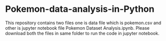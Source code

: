 # Pokemon-data-analysis-in-Python

This repository contains two files one is data file which is pokemon.csv and other is jupyter notebook file Pokemon Dataset Analysis.ipynb.
Please download both the files in same folder to run the code in jupyter notebook.
